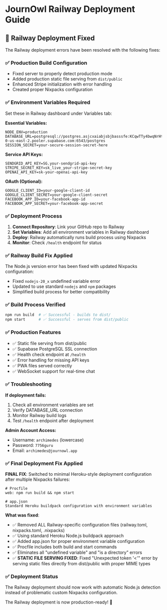 # JournOwl Railway Deployment Guide

## 🚀 Railway Deployment Fixed

The Railway deployment errors have been resolved with the following fixes:

### ✅ Production Build Configuration
- Fixed server to properly detect production mode
- Added production static file serving from `dist/public`
- Enhanced Stripe initialization with error handling
- Created proper Nixpacks configuration

### ✅ Environment Variables Required

Set these in Railway dashboard under Variables tab:

**Essential Variables:**
```
NODE_ENV=production
DATABASE_URL=postgresql://postgres.asjcxaiabjsbjbasssfe:KCqwTTy4bwqNrHti@aws-0-us-east-2.pooler.supabase.com:6543/postgres
SESSION_SECRET=your-secure-session-secret-here
```

**Service API Keys:**
```
SENDGRID_API_KEY=SG.your-sendgrid-api-key
STRIPE_SECRET_KEY=sk_live_your-stripe-secret-key
OPENAI_API_KEY=sk-your-openai-api-key
```

**OAuth (Optional):**
```
GOOGLE_CLIENT_ID=your-google-client-id
GOOGLE_CLIENT_SECRET=your-google-client-secret
FACEBOOK_APP_ID=your-facebook-app-id
FACEBOOK_APP_SECRET=your-facebook-app-secret
```

### ✅ Deployment Process

1. **Connect Repository**: Link your GitHub repo to Railway
2. **Set Variables**: Add all environment variables in Railway dashboard
3. **Deploy**: Railway automatically runs build process using Nixpacks
4. **Monitor**: Check `/health` endpoint for status

### ✅ Railway Build Fix Applied

The Node.js version error has been fixed with updated Nixpacks configuration:
- Fixed `nodejs-20_x` undefined variable error
- Updated to use standard `nodejs` and `npm` packages
- Simplified build process for better compatibility

### ✅ Build Process Verified

```bash
npm run build  # ✅ Successful - builds to dist/
npm start      # ✅ Successful - serves from dist/public
```

### ✅ Production Features

- ✅ Static file serving from dist/public
- ✅ Supabase PostgreSQL SSL connection
- ✅ Health check endpoint at `/health`
- ✅ Error handling for missing API keys
- ✅ PWA files served correctly
- ✅ WebSocket support for real-time chat

### ✅ Troubleshooting

**If deployment fails:**
1. Check all environment variables are set
2. Verify DATABASE_URL connection
3. Monitor Railway build logs
4. Test `/health` endpoint after deployment

**Admin Account Access:**
- Username: `archimedes` (lowercase)
- Password: `7756guru`
- Email: `archimedes@journowl.app`

### ✅ Final Deployment Fix Applied

**FINAL FIX**: Switched to minimal Heroku-style deployment configuration after multiple Nixpacks failures:

```
# Procfile
web: npm run build && npm start

# app.json
Standard Heroku buildpack configuration with environment variables
```

**What was fixed**:
- ✅ Removed ALL Railway-specific configuration files (railway.toml, nixpacks.toml, .nixpacks)
- ✅ Using standard Heroku Node.js buildpack approach 
- ✅ Added app.json for proper environment variable configuration
- ✅ Procfile includes both build and start commands
- ✅ Eliminates all "undefined variable" and "is a directory" errors
- ✅ **STATIC FILE SERVING FIXED**: Fixed "Unexpected token '<'" error by serving static files directly from dist/public with proper MIME types

### ✅ Deployment Status

The Railway deployment should now work with automatic Node.js detection instead of problematic custom Nixpacks configuration.

The Railway deployment is now production-ready! 🎉